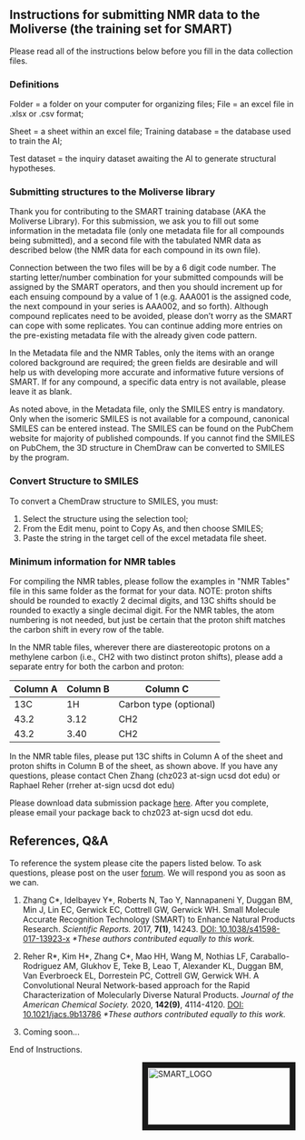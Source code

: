 
## Instructions for submitting NMR data to the Moliverse (the training set for SMART)
Please read all of the instructions below before you fill in the data collection files.

### Definitions
Folder = a folder on your computer for organizing files; File = an excel file in .xlsx or .csv format; 

Sheet = a sheet within an excel file; Training database = the database used to train the AI; 

Test dataset = the inquiry dataset awaiting the AI to generate structural hypotheses.

### Submitting structures to the Moliverse library
Thank you for contributing to the SMART training database (AKA the Moliverse Library). For this submission, we ask you to fill out some information in the metadata file (only one metadata file for all compounds being submitted), and a second file with the tabulated NMR data as described below (the NMR data for each compound in its own file). 

Connection between the two files will be by a 6 digit code number.  The starting letter/number combination for your submitted compounds will be assigned by the SMART operators, and then you should increment up for each ensuing compound by a value of 1 (e.g. AAA001 is the assigned code, the next compound in your series is AAA002, and so forth). Although compound replicates need to be avoided, please don’t worry as the SMART can cope with some replicates. You can continue adding more entries on the pre-existing metadata file with the already given code pattern. 

In the Metadata file and the NMR Tables, only the items with an orange colored background are required; the green fields are desirable and will help us with developing more accurate and informative future versions of SMART. If for any compound, a specific data entry is not available, please leave it as blank.

As noted above, in the Metadata file, only the SMILES entry is mandatory. Only when the isomeric SMILES is not available for a compound, canonical SMILES can be entered instead. The SMILES can be found on the PubChem website for majority of published compounds. If you cannot find the SMILES on PubChem, the 3D structure in ChemDraw can be converted to SMILES by the program.

### Convert Structure to SMILES
To convert a ChemDraw structure to SMILES, you must:
1) Select the structure using the selection tool; 
2) From the Edit menu, point to Copy As, and then choose SMILES;
3) Paste the string in the target cell of the excel metadata file sheet.

### Minimum information for NMR tables
For compiling the NMR tables, please follow the examples in "NMR Tables" file in this same folder as the format for your data. NOTE: proton shifts should be rounded to exactly 2 decimal digits, and 13C shifts should be rounded to exactly a single decimal digit.
For the NMR tables, the atom numbering is not needed, but just be certain that the proton shift matches the carbon shift in every row of the table.

In the NMR table files, wherever there are diastereotopic protons on a methylene carbon (i.e., CH2 with two distinct proton shifts), please add a separate entry for both the carbon and proton:

| Column A | Column B | Column C               |   
|----------|----------|------------------------|
| 13C      | 1H       | Carbon type (optional) |
| 43.2     | 3.12     | CH2                    |
| 43.2     | 3.40     | CH2                    |

In the NMR table files, please put 13C shifts in Column A of the sheet and proton shifts in Column B of the sheet, as shown above.
If you have any questions, please contact Chen Zhang (chz023 at-sign ucsd dot edu) or Raphael Reher (rreher at-sign ucsd dot edu)

Please download data submission package [here](https://tinyurl.com/vee67qk). After you complete, please email your package back to chz023 at-sign ucsd dot edu.

## References, Q&A

To reference the system please cite the papers listed below. To ask questions, please post on the user [forum](https://groups.google.com/forum/#!forum/smartnmr). We will respond you as soon as we can.

1. Zhang C\*, Idelbayev Y\*, Roberts N, Tao Y, Nannapaneni Y, Duggan BM, Min J, Lin EC, Gerwick EC, Cottrell GW, Gerwick WH. Small Molecule Accurate Recognition Technology (SMART) to Enhance Natural Products Research. *Scientific Reports.* 2017, **7(1)**, 14243. [DOI: 10.1038/s41598-017-13923-x](https://doi.org/10.1038/s41598-017-13923-x) *\*These authors contributed equally to this work.*

2. Reher R\*, Kim H\*, Zhang C\*, Mao HH, Wang M, Nothias LF, Caraballo-Rodriguez AM, Glukhov E, Teke B, Leao T, Alexander KL, Duggan BM, Van Everbroeck EL, Dorrestein PC, Cottrell GW, Gerwick WH. A Convolutional Neural Network-based approach for the Rapid Characterization of Molecularly Diverse Natural Products. *Journal of the American Chemical Society.* 2020, **142(9)**, 4114-4120.  [DOI: 10.1021/jacs.9b13786](https://doi.org/10.1021/jacs.9b13786) *\*These authors contributed equally to this work.*   

3. Coming soon...

End of Instructions.

<a href="https://smart.ucsd.edu/classic" target="_blank"><img src="https://user-images.githubusercontent.com/20175888/70386594-ecd8dc00-194e-11ea-8378-ba1929e90ae4.png" alt="SMART_LOGO" title="USE SMART" align="right" width="250" height="100" border="10" /></a>
